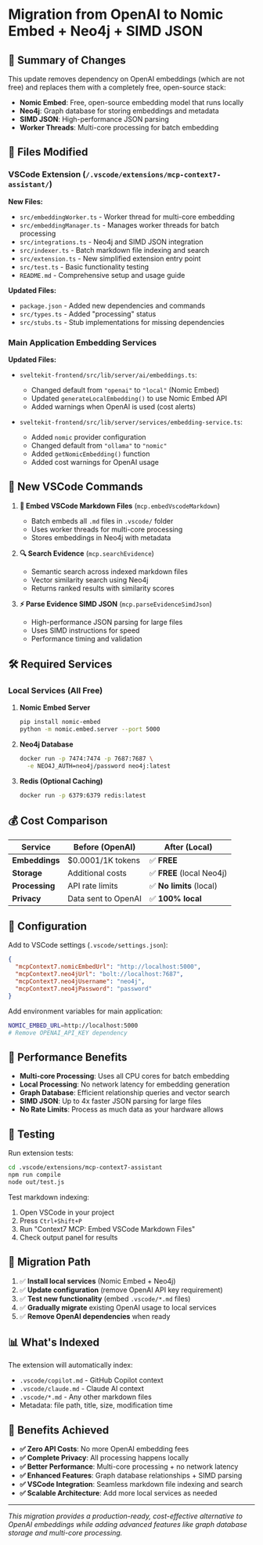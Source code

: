 # Migration from OpenAI to Nomic Embed + Neo4j + SIMD JSON

## 🎯 Summary of Changes

This update removes dependency on OpenAI embeddings (which are not free) and replaces them with a completely free, open-source stack:

- **Nomic Embed**: Free, open-source embedding model that runs locally
- **Neo4j**: Graph database for storing embeddings and metadata
- **SIMD JSON**: High-performance JSON parsing
- **Worker Threads**: Multi-core processing for batch embedding

## 📁 Files Modified

### VSCode Extension (`/.vscode/extensions/mcp-context7-assistant/`)

**New Files:**
- `src/embeddingWorker.ts` - Worker thread for multi-core embedding
- `src/embeddingManager.ts` - Manages worker threads for batch processing
- `src/integrations.ts` - Neo4j and SIMD JSON integration
- `src/indexer.ts` - Batch markdown file indexing and search
- `src/extension.ts` - New simplified extension entry point
- `src/test.ts` - Basic functionality testing
- `README.md` - Comprehensive setup and usage guide

**Updated Files:**
- `package.json` - Added new dependencies and commands
- `src/types.ts` - Added "processing" status
- `src/stubs.ts` - Stub implementations for missing dependencies

### Main Application Embedding Services

**Updated Files:**
- `sveltekit-frontend/src/lib/server/ai/embeddings.ts`:
  - Changed default from `"openai"` to `"local"` (Nomic Embed)
  - Updated `generateLocalEmbedding()` to use Nomic Embed API
  - Added warnings when OpenAI is used (cost alerts)
  
- `sveltekit-frontend/src/lib/server/services/embedding-service.ts`:
  - Added `nomic` provider configuration
  - Changed default from `"ollama"` to `"nomic"`
  - Added `getNomicEmbedding()` function
  - Added cost warnings for OpenAI usage

## 🚀 New VSCode Commands

1. **📝 Embed VSCode Markdown Files** (`mcp.embedVscodeMarkdown`)
   - Batch embeds all `.md` files in `.vscode/` folder
   - Uses worker threads for multi-core processing
   - Stores embeddings in Neo4j with metadata

2. **🔍 Search Evidence** (`mcp.searchEvidence`)
   - Semantic search across indexed markdown files
   - Vector similarity search using Neo4j
   - Returns ranked results with similarity scores

3. **⚡ Parse Evidence SIMD JSON** (`mcp.parseEvidenceSimdJson`)
   - High-performance JSON parsing for large files
   - Uses SIMD instructions for speed
   - Performance timing and validation

## 🛠️ Required Services

### Local Services (All Free)

1. **Nomic Embed Server**
   ```bash
   pip install nomic-embed
   python -m nomic.embed.server --port 5000
   ```

2. **Neo4j Database**
   ```bash
   docker run -p 7474:7474 -p 7687:7687 \
     -e NEO4J_AUTH=neo4j/password neo4j:latest
   ```

3. **Redis (Optional Caching)**
   ```bash
   docker run -p 6379:6379 redis:latest
   ```

## 💰 Cost Comparison

| Service | Before (OpenAI) | After (Local) |
|---------|----------------|---------------|
| **Embeddings** | $0.0001/1K tokens | ✅ **FREE** |
| **Storage** | Additional costs | ✅ **FREE** (local Neo4j) |
| **Processing** | API rate limits | ✅ **No limits** (local) |
| **Privacy** | Data sent to OpenAI | ✅ **100% local** |

## 🔧 Configuration

Add to VSCode settings (`.vscode/settings.json`):

```json
{
  "mcpContext7.nomicEmbedUrl": "http://localhost:5000",
  "mcpContext7.neo4jUrl": "bolt://localhost:7687",
  "mcpContext7.neo4jUsername": "neo4j",
  "mcpContext7.neo4jPassword": "password"
}
```

Add environment variables for main application:

```bash
NOMIC_EMBED_URL=http://localhost:5000
# Remove OPENAI_API_KEY dependency
```

## 🎯 Performance Benefits

- **Multi-core Processing**: Uses all CPU cores for batch embedding
- **Local Processing**: No network latency for embedding generation
- **Graph Database**: Efficient relationship queries and vector search
- **SIMD JSON**: Up to 4x faster JSON parsing for large files
- **No Rate Limits**: Process as much data as your hardware allows

## 🧪 Testing

Run extension tests:
```bash
cd .vscode/extensions/mcp-context7-assistant
npm run compile
node out/test.js
```

Test markdown indexing:
1. Open VSCode in your project
2. Press `Ctrl+Shift+P`
3. Run "Context7 MCP: Embed VSCode Markdown Files"
4. Check output panel for results

## 🔄 Migration Path

1. ✅ **Install local services** (Nomic Embed + Neo4j)
2. ✅ **Update configuration** (remove OpenAI API key requirement)
3. ✅ **Test new functionality** (embed `.vscode/*.md` files)
4. ✅ **Gradually migrate** existing OpenAI usage to local services
5. ✅ **Remove OpenAI dependencies** when ready

## 📊 What's Indexed

The extension will automatically index:
- `.vscode/copilot.md` - GitHub Copilot context
- `.vscode/claude.md` - Claude AI context  
- `.vscode/*.md` - Any other markdown files
- Metadata: file path, title, size, modification time

## 🎉 Benefits Achieved

- **✅ Zero API Costs**: No more OpenAI embedding fees
- **✅ Complete Privacy**: All processing happens locally
- **✅ Better Performance**: Multi-core processing + no network latency
- **✅ Enhanced Features**: Graph database relationships + SIMD parsing
- **✅ VSCode Integration**: Seamless markdown file indexing and search
- **✅ Scalable Architecture**: Add more local services as needed

---

*This migration provides a production-ready, cost-effective alternative to OpenAI embeddings while adding advanced features like graph database storage and multi-core processing.*